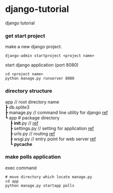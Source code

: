 # django-tutorial
django tutorial

### get start project

make a new django project.
```
django-admin startproject <project name>
```

start django application (port 8080)
```
cd <project name>
python manage.py runserver 8080
```

### directory structure

app // root directory name<br>
┣ db.splite3<br>
┣ manage.py // command line utility for django [ref](https://docs.djangoproject.com/ja/2.0/ref/django-admin/)<br>
┗ app # package directory<br>
&nbsp;&nbsp;&nbsp;&nbsp;┣ __init__.py // [ref](https://docs.python.org/3/tutorial/modules.html#tut-packages)<br>
&nbsp;&nbsp;&nbsp;&nbsp;┣ settings.py // setting for application [ref](https://docs.djangoproject.com/ja/2.0/topics/settings/)<br>
&nbsp;&nbsp;&nbsp;&nbsp;┣ urls.py // routing [ref](https://docs.djangoproject.com/ja/2.0/topics/settings/)<br>
&nbsp;&nbsp;&nbsp;&nbsp;┣ wsgi.py // entry point for web server [ref](https://docs.djangoproject.com/ja/2.0/howto/deployment/wsgi/)<br>
&nbsp;&nbsp;&nbsp;&nbsp;┗ __pycache__<br>

### make polls application

exec command
```
# move directory which locate manage.py
cd app
python manage.py startapp polls
```

